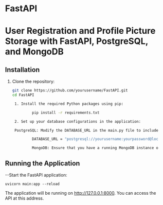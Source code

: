 # FastAPI

# User Registration and Profile Picture Storage with FastAPI, PostgreSQL, and MongoDB


## Installation

1. Clone the repository:

   ```bash
   git clone https://github.com/yourusername/FastAPI.git
   cd FastAPI

    1. Install the required Python packages using pip:

            pip install -r requirements.txt

    2. Set up your database configurations in the application:

    PostgreSQL: Modify the DATABASE_URL in the main.py file to include your PostgreSQL database credentials.

            DATABASE_URL = "postgresql://yourusername:yourpassword@localhost/yourdatabase"

            MongoDB: Ensure that you have a running MongoDB instance on mongodb://localhost:27017.


## Running the Application

--Start the FastAPI application:

    uvicorn main:app --reload

The application will be running on http://127.0.0.1:8000. You can access the API at this address.
